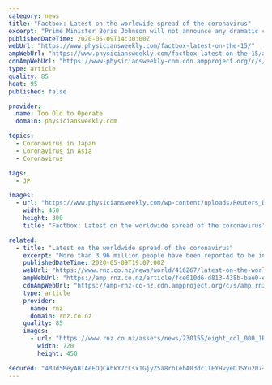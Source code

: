 ```yaml
---
category: news
title: "Factbox: Latest on the worldwide spread of the coronavirus"
excerpt: "Prime Minister Boris Johnson will not announce any dramatic changes to Britain’s coronavirus lockdown on Sunday, adopting a cautious approach to try to ensure there is no second deadly peak of infections,"
publishedDateTime: 2020-05-09T14:30:00Z
webUrl: "https://www.physiciansweekly.com/factbox-latest-on-the-15/"
ampWebUrl: "https://www.physiciansweekly.com/factbox-latest-on-the-15/amp/"
cdnAmpWebUrl: "https://www-physiciansweekly-com.cdn.ampproject.org/c/s/www.physiciansweekly.com/factbox-latest-on-the-15/amp/"
type: article
quality: 85
heat: 95
published: false

provider:
  name: Too Old to Operate
  domain: physiciansweekly.com

topics:
  - Coronavirus in Japan
  - Coronavirus in Asia
  - Coronavirus

tags:
  - JP

images:
  - url: "https://www.physiciansweekly.com/wp-content/uploads/Reuters_Direct_Media/HealthNewsOnlineReport/tagreuters.com2020binary_LYNXMPEG480AV-VIEWIMAGE.jpg"
    width: 450
    height: 300
    title: "Factbox: Latest on the worldwide spread of the coronavirus"

related:
  - title: "Latest on the worldwide spread of the coronavirus"
    excerpt: "More than 3.96 million people have been reported to be infected by the novel coronavirus globally and 273,974 have died, according to the latest Reuters tally."
    publishedDateTime: 2020-05-09T19:07:00Z
    webUrl: "https://www.rnz.co.nz/news/world/416267/latest-on-the-worldwide-spread-of-the-coronavirus"
    ampWebUrl: "https://amp.rnz.co.nz/article/fce010d6-d813-438b-bae0-eef5f0b5c47f"
    cdnAmpWebUrl: "https://amp-rnz-co-nz.cdn.ampproject.org/c/s/amp.rnz.co.nz/article/fce010d6-d813-438b-bae0-eef5f0b5c47f"
    type: article
    provider:
      name: rnz
      domain: rnz.co.nz
    quality: 85
    images:
      - url: "https://www.rnz.co.nz/assets/news/230155/eight_col_000_1R074R.jpg?1588874945"
        width: 720
        height: 450

secured: "4MJd5MeyABIAeEOQCAhkY7cLsx1GjyZ5a8rbIebA03dc1TEYHvyeDJSYu207+nAPTBjernmshO7WFUcwGagGU7FFFZ0Cz5xlrIJE/cRHtINwjOumBRxwqocBT2Q/0sSYcF0UGJrIQficx8UsHVQmxssPYTHSNdAplHlJlb4JdfOKAjSgnJiOHnMnxx8T9pblY3YD3tFQdPNufvgbYuzrhR4BiftSTu/c6CXGz9IBAvDX7eiySHG5ggUfkHekxlSqhJ6Q0cNu+G5xXyqUbjtvod+8wABis43bFGYritMJYZvVztCI3WBN4VVtUXulkmvA;llgkt+rc4vCKMWbUg3gHsg=="
---
```


